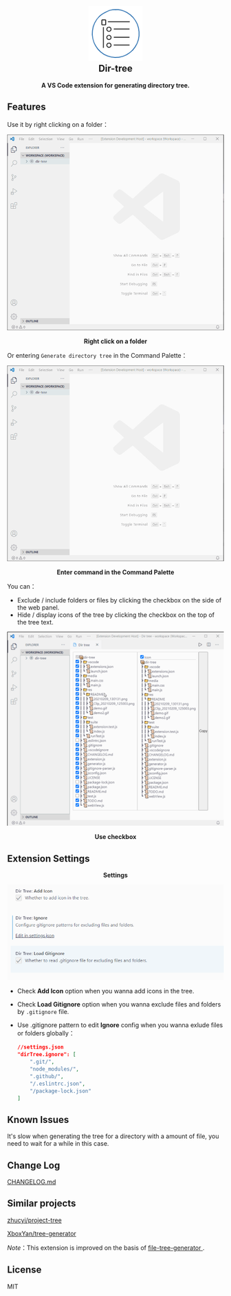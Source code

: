 <h2 align="center"><img src="https://github.com/Higurashi-kagome/dir-tree/raw/main/res/README/icon.png" height="128"><br>Dir-tree</h2>

<p align = "center"><strong>A VS Code extension for generating directory tree.</strong></p>

## Features

Use it by right clicking on a folder：

![demo1](https://github.com/Higurashi-kagome/dir-tree/raw/main/res/README/demo1.gif)

<p align='center'><strong>Right click on a folder</strong></p>

Or entering `Generate directory tree` in the Command Palette：

![demo2](https://github.com/Higurashi-kagome/dir-tree/raw/main/res/README/demo2.gif)

<p align='center'><strong>Enter command in the Command Palette</strong></p>

You can：

- Exclude / include folders or files by clicking the checkbox on the side of the web panel.
- Hide / display icons of the tree by clicking the checkbox on the top of the tree text.

![demo3](https://github.com/Higurashi-kagome/dir-tree/raw/main/res/README/demo3.gif)

<p align='center'><strong>Use checkbox</strong></p>

## Extension Settings

<p align = "center"><strong>Settings</strong></p>

![settings](https://github.com/Higurashi-kagome/dir-tree/raw/main/res/README/settings.png)

- Check **Add Icon** option when you wanna add icons in the tree.

- Check **Load Gitignore** option when you wanna exclude files and folders by `.gitignore` file.

- Use .gitignore pattern to edit **Ignore** config when you wanna exlude files or folders globally：

  ```json
  //settings.json
  "dirTree.ignore": [
      ".git/",
      "node_modules/",
      ".github/",
      "/.eslintrc.json",
      "/package-lock.json"
  ]
  ```

## Known Issues

It's slow when generating the tree for a directory with a amount of file, you need to wait for a while in this case.

## Change Log

[CHANGELOG.md](./CHANGELOG.md)

## Similar projects

[zhucyi/project-tree](https://github.com/zhucyi/project-tree)

[XboxYan/tree-generator](https://github.com/XboxYan/tree-generator)

*Note*：This extension is improved on the basis of [file-tree-generator ](https://marketplace.visualstudio.com/items?itemName=Shinotatwu-DS.file-tree-generator).

## License

MIT